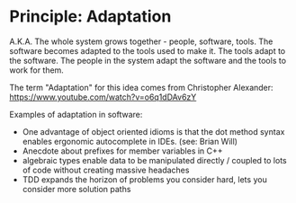 # Principle: Adaptation

A.K.A. The whole system grows together - people, software, tools. The software becomes adapted to the tools used to make it. The tools adapt to the software. The people in the system adapt the software and the tools to work for them.

The term "Adaptation" for this idea comes from Christopher Alexander: https://www.youtube.com/watch?v=o6q1dDAv6zY

Examples of adaptation in software:

- One advantage of object oriented idioms is that the dot method syntax enables ergonomic autocomplete in IDEs. (see: Brian Will)
- Anecdote about prefixes for member variables in C++
- algebraic types enable data to be manipulated directly / coupled to lots of code without creating massive headaches
- TDD expands the horizon of problems you consider hard, lets you consider more solution paths
